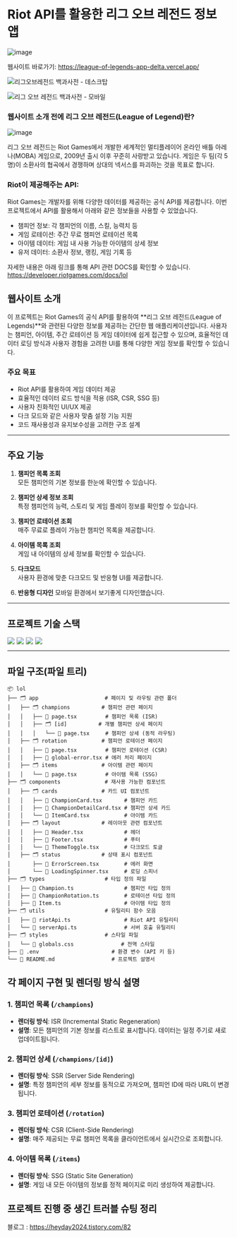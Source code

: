 # Riot API를 활용한 리그 오브 레전드 정보 앱
![image](https://github.com/user-attachments/assets/dceefc74-0052-415b-831b-35b90c17d49b)

웹사이트 바로가기: https://league-of-legends-app-delta.vercel.app/


![리그오브레전드 백과사전 - 데스크탑](https://github.com/user-attachments/assets/53a74f30-08e4-437f-ac66-bd9d06d6fdc0)

![리그 오브 레전드 백과사전 - 모바일](https://github.com/user-attachments/assets/ad73e10a-e5bb-4cbf-91c4-b10b4cc5a9d9)


### 웹사이트 소개 전에 리그 오브 레전드(League of Legend)란?
![image](https://github.com/user-attachments/assets/d5bfaec9-9a69-4c65-ac39-bb400f8321a2)

  리그 오브 레전드는 Riot Games에서 개발한 세계적인 멀티플레이어 온라인 배틀 아레나(MOBA) 게임으로, 2009년 출시 이후 꾸준히 사랑받고 있습니다. 게임은 두 팀(각 5명)이 소환사의 협곡에서 경쟁하며 상대의 넥서스를 파괴하는 것을 목표로 합니다.
  
### Riot이 제공해주는 API:
Riot Games는 개발자를 위해 다양한 데이터를 제공하는 공식 API를 제공합니다.
이번 프로젝트에서 API를 활용해서 아래와 같은 정보들을 사용할 수 있었습니다.

- 챔피언 정보: 각 챔피언의 이름, 스킬, 능력치 등
- 게임 로테이션: 주간 무료 챔피언 로테이션 목록
- 아이템 데이터: 게임 내 사용 가능한 아이템의 상세 정보
- 유저 데이터: 소환사 정보, 랭킹, 게임 기록 등

자세한 내용은 아래 링크를 통해 API 관련 DOCS를 확인할 수 있습니다.
https://developer.riotgames.com/docs/lol


## 웹사이트 소개
이 프로젝트는 Riot Games의 공식 API를 활용하여 **리그 오브 레전드(League of Legends)**와 관련된 다양한 정보를 제공하는 간단한 웹 애플리케이션입니다.
사용자는 챔피언, 아이템, 주간 로테이션 등 게임 데이터에 쉽게 접근할 수 있으며, 효율적인 데이터 로딩 방식과 사용자 경험을 고려한 UI를 통해 다양한 게임 정보를 확인할 수 있습니다.

### 주요 목표
+ Riot API를 활용하여 게임 데이터 제공
+ 효율적인 데이터 로드 방식을 적용 (ISR, CSR, SSG 등)
+ 사용자 친화적인 UI/UX 제공
+ 다크 모드와 같은 사용자 맞춤 설정 기능 지원
+ 코드 재사용성과 유지보수성을 고려한 구조 설계
---

## 주요 기능

1. **챔피언 목록 조회**  
   모든 챔피언의 기본 정보를 한눈에 확인할 수 있습니다.

2. **챔피언 상세 정보 조회**  
   특정 챔피언의 능력, 스토리 및 게임 플레이 정보를 확인할 수 있습니다.

3. **챔피언 로테이션 조회**  
   매주 무료로 플레이 가능한 챔피언 목록을 제공합니다.

4. **아이템 목록 조회**  
   게임 내 아이템의 상세 정보를 확인할 수 있습니다.

5. **다크모드**  
   사용자 환경에 맞춘 다크모드 및 반응형 UI를 제공합니다.

6. **반응형 디자인**
   모바일 환경에서 보기좋게 디자인했습니다.

---

## 프로젝트 기술 스택

<div style="display:flex">
<img src="https://img.shields.io/badge/Next.js-000000?style=for-the-badge&logo=Next.js&logoColor=white" style="margin-right: 5px">
<img src="https://img.shields.io/badge/TypeScript-3178C6?style=for-the-badge&logo=TypeScript&logoColor=white"  style="margin-right: 5px">
<img src="https://img.shields.io/badge/Tanstack%20Query-FF4154?style=for-the-badge&logo=ReactQuery&logoColor=white"  style="margin-right: 5px">
<img src="https://img.shields.io/badge/TailwindCSS-06B6D4?style=for-the-badge&logo=TailwindCSS&logoColor=black"  style="margin-right: 5px">
</div>

---

## 파일 구조(파일 트리)
```
📦 lol
├── 🗂️ app                     # 페이지 및 라우팅 관련 폴더
│   ├── 🗂️ champions          # 챔피언 관련 페이지
│   │   ├── 📄 page.tsx         # 챔피언 목록 (ISR)
│   │   ├── 🗂️ [id]          # 개별 챔피언 상세 페이지
│   │   │   └── 📄 page.tsx     # 챔피언 상세 (동적 라우팅)
│   ├── 🗂️ rotation           # 챔피언 로테이션 페이지
│   │   ├── 📄 page.tsx         # 챔피언 로테이션 (CSR)
│   │   ├── 📄 global-error.tsx # 에러 처리 페이지
│   ├── 🗂️ items              # 아이템 관련 페이지
│   │   └── 📄 page.tsx         # 아이템 목록 (SSG)
├── 🗂️ components              # 재사용 가능한 컴포넌트
│   ├── 🗂️ cards              # 카드 UI 컴포넌트
│   │   ├── 📄 ChampionCard.tsx       # 챔피언 카드
│   │   ├── 📄 ChampionDetailCard.tsx # 챔피언 상세 카드
│   │   └── 📄 ItemCard.tsx           # 아이템 카드
│   ├── 🗂️ layout             # 레이아웃 관련 컴포넌트
│   │   ├── 📄 Header.tsx             # 헤더
│   │   ├── 📄 Footer.tsx             # 푸터
│   │   └── 📄 ThemeToggle.tsx        # 다크모드 토글
│   ├── 🗂️ status             # 상태 표시 컴포넌트
│       ├── 📄 ErrorScreen.tsx        # 에러 화면
│       └── 📄 LoadingSpinner.tsx     # 로딩 스피너
├── 🗂️ types                   # 타입 정의 파일
│   ├── 📄 Champion.ts                # 챔피언 타입 정의
│   ├── 📄 ChampionRotation.ts        # 로테이션 타입 정의
│   ├── 📄 Item.ts                    # 아이템 타입 정의
├── 🗂️ utils                   # 유틸리티 함수 모음
│   ├── 📄 riotApi.ts                 # Riot API 유틸리티
│   └── 📄 serverApi.ts               # 서버 호출 유틸리티
├── 🗂️ styles                  # 스타일 파일
│   └── 📄 globals.css               # 전역 스타일
├── 📄 .env                       # 환경 변수 (API 키 등)
└── 📄 README.md                  # 프로젝트 설명서
```



## 각 페이지 구현 및 렌더링 방식 설명

### 1. 챔피언 목록 (`/champions`)
- **렌더링 방식**: ISR (Incremental Static Regeneration)
- **설명**: 모든 챔피언의 기본 정보를 리스트로 표시합니다. 데이터는 일정 주기로 새로 업데이트됩니다.

### 2. 챔피언 상세 (`/champions/[id]`)
- **렌더링 방식**: SSR (Server Side Rendering)
- **설명**: 특정 챔피언의 세부 정보를 동적으로 가져오며, 챔피언 ID에 따라 URL이 변경됩니다.

### 3. 챔피언 로테이션 (`/rotation`)
- **렌더링 방식**: CSR (Client-Side Rendering)
- **설명**: 매주 제공되는 무료 챔피언 목록을 클라이언트에서 실시간으로 조회합니다.

### 4. 아이템 목록 (`/items`)
- **렌더링 방식**: SSG (Static Site Generation)
- **설명**: 게임 내 모든 아이템의 정보를 정적 페이지로 미리 생성하여 제공합니다.

## 프로젝트 진행 중 생긴 트러블 슈팅 정리
블로그 : https://heyday2024.tistory.com/82
